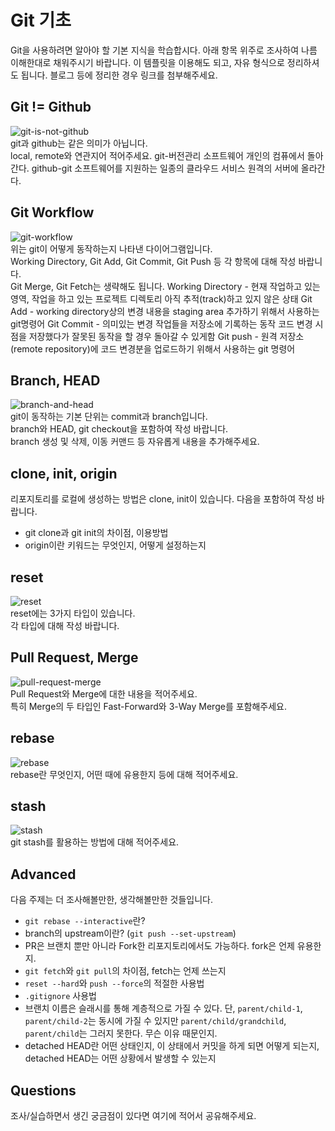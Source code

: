 # Git 기초

Git을 사용하려면 알아야 할 기본 지식을 학습합시다. 아래 항목 위주로 조사하여 나름 이해한대로 채워주시기 바랍니다. 이 템플릿을 이용해도 되고, 자유 형식으로 정리하셔도 됩니다. 블로그 등에 정리한 경우 링크를 첨부해주세요.

## Git != Github

![git-is-not-github](https://user-images.githubusercontent.com/51331195/160232512-3d6686ca-4ae3-4f11-a8d7-c893c0a7526a.png)  
git과 github는 같은 의미가 아닙니다.  
local, remote와 연관지어 적어주세요.
git-버전관리 소프트웨어
개인의 컴퓨에서 돌아간다.
github-git 소프트웨어를 지원하는 일종의 클라우드 서비스
원격의 서버에 올라간다.

## Git Workflow

![git-workflow](https://cdn-media-1.freecodecamp.org/images/1*iL2J8k4ygQlg3xriKGimbQ.png)  
위는 git이 어떻게 동작하는지 나타낸 다이어그램입니다.  
Working Directory, Git Add, Git Commit, Git Push 등 각 항목에 대해 작성 바랍니다.  
Git Merge, Git Fetch는 생략해도 됩니다.
Working Directory - 현재 작업하고 있는 영역, 작업을 하고 있는 프로젝트 디렉토리
아직 추적(track)하고 있지 않은 상태
Git Add - working directory상의 변경 내용을 staging area 추가하기 위해서 사용하는 git명령어
Git Commit - 의미있는 변경 작업들을 저장소에 기록하는 동작
코드 변경 시점을 저장했다가 잘못된 동작을 할 경우 돌아갈 수 있게함
Git push - 원격 저장소(remote repository)에 코드 변경분을 업로드하기 위해서 사용하는 git 명령어

## Branch, HEAD

![branch-and-head](https://ihatetomatoes.net/wp-content/uploads/2020/04/07-head-pointer.png)  
git이 동작하는 기본 단위는 commit과 branch입니다.  
branch와 HEAD, git checkout을 포함하여 작성 바랍니다.  
branch 생성 및 삭제, 이동 커맨드 등 자유롭게 내용을 추가해주세요.

## clone, init, origin

리포지토리를 로컬에 생성하는 방법은 clone, init이 있습니다. 다음을 포함하여 작성 바랍니다.

- git clone과 git init의 차이점, 이용방법
- origin이란 키워드는 무엇인지, 어떻게 설정하는지

## reset

![reset](https://user-images.githubusercontent.com/51331195/160235594-8836570b-e8bf-484a-bb92-b2bd6d873066.png)  
reset에는 3가지 타입이 있습니다.  
각 타입에 대해 작성 바랍니다.

## Pull Request, Merge

![pull-request-merge](https://atlassianblog.wpengine.com/wp-content/uploads/bitbucket411-blog-1200x-branches2.png)  
Pull Request와 Merge에 대한 내용을 적어주세요.  
특히 Merge의 두 타입인 Fast-Forward와 3-Way Merge를 포함해주세요.

## rebase

![rebase](https://user-images.githubusercontent.com/51331195/160234052-7fe70f85-5906-4474-b809-782adae92b3c.png)  
rebase란 무엇인지, 어떤 때에 유용한지 등에 대해 적어주세요.

## stash

![stash](https://d8it4huxumps7.cloudfront.net/bites/wp-content/banners/2023/4/642a663eaff96_git_stash.png)  
git stash를 활용하는 방법에 대해 적어주세요.

## Advanced

다음 주제는 더 조사해볼만한, 생각해볼만한 것들입니다.

- `git rebase --interactive`란?
- branch의 upstream이란? (`git push --set-upstream`)
- PR은 브랜치 뿐만 아니라 Fork한 리포지토리에서도 가능하다. fork은 언제 유용한지.
- `git fetch`와 `git pull`의 차이점, fetch는 언제 쓰는지
- `reset --hard`와 `push --force`의 적절한 사용법
- `.gitignore` 사용법
- 브랜치 이름은 슬래시를 통해 계층적으로 가질 수 있다. 단, `parent/child-1`, `parent/child-2`는 동시에 가질 수 있지만 `parent/child/grandchild`, `parent/child`는 그러지 못한다. 무슨 이유 때문인지.
- detached HEAD란 어떤 상태인지, 이 상태에서 커밋을 하게 되면 어떻게 되는지, detached HEAD는 어떤 상황에서 발생할 수 있는지

## Questions

조사/실습하면서 생긴 궁금점이 있다면 여기에 적어서 공유해주세요.
